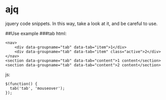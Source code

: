 # ajq
jquery code snippets. 
In this way, take a look at it, and be careful to use.

##Use example
###tab
html:
```
<nav>
    <div data-groupname="tab" data-tab="item">1</div>
    <div data-groupname="tab" data-tab="item" class="active">2</div>
</nav>
<section data-groupname="tab" data-tab="content">1 content</section>
<section data-groupname="tab" data-tab="content">2 content</section>
```
js:
```
$(function() {
  tab('tab', 'mouseover');
});
```
